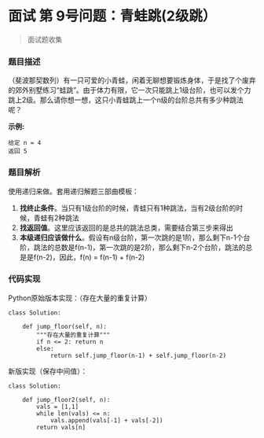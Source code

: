 # 面试 第 9号问题：青蛙跳(2级跳）

> 面试题收集

### 题目描述

（斐波那契数列）有一只可爱的小青蛙，闲着无聊想要锻炼身体，于是找了个废弃的郊外别墅练习“蛙跳”。由于体力有限，它一次只能跳上1级台阶，也可以发个力跳上2级。那么请你想一想，这只小青蛙跳上一个n级的台阶总共有多少种跳法呢？

**示例:**

```
给定 n = 4
返回 5
```

### 题目解析

使用递归来做。套用递归解题三部曲模板：

1. **找终止条件**。当只有1级台阶的时候，青蛙只有1种跳法，当有2级台阶的时候，青蛙有2种跳法
2. **找返回值**。这里应该返回的是总共的跳法总类，需要结合第三步来得出
3. **本级递归应该做什么**。假设有n级台阶，第一次跳的是1阶，那么剩下n-1个台阶，跳法的总数是f(n-1)，第一次跳的是2阶，那么剩下n-2个台阶，跳法的总是是f(n-2)，因此，f(n) = f(n-1) + f(n-2)

### 代码实现

Python原始版本实现：（存在大量的重复计算）

```
class Solution:

    def jump_floor(self, n):
        """存在大量的重复计算"""
        if n <= 2: return n
        else:
            return self.jump_floor(n-1) + self.jump_floor(n-2)
```

新版实现（保存中间值）：

```
class Solution:

    def jump_floor2(self, n):                 
        vals = [1,1]                          
        while len(vals) <= n:                  
            vals.append(vals[-1] + vals[-2])  
        return vals[n]                      
```

